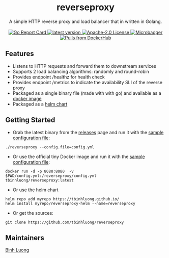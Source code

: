 <h1 align="center">
    reverseproxy
</h1>

<p align="center">
    A simple HTTP reverse proxy and load balancer that in written in Golang.
    <br/><br/>
    <a href="https://goreportcard.com/report/github.com/tbinhluong/reverseproxy">
        <img alt="Go Report Card" src="https://goreportcard.com/badge/github.com/tbinhluong/reverseproxy" />
    </a>    
    <a href="https://github.com/tbinhluong/reverseproxy/releases">
        <img alt="latest version" src="https://img.shields.io/github/tag/tbinhluong/reverseproxy.svg" />
    </a>
    <a href="https://www.apache.org/licenses/LICENSE-2.0">
        <img alt="Apache-2.0 License" src="https://img.shields.io/github/license/tbinhluong/reverseproxy.svg" />
    </a>
    <a href="https://microbadger.com/images/tbinhluong/reverseproxy">
      <img alt="Microbadger" src="https://images.microbadger.com/badges/image/tbinhluong/reverseproxy.svg" />
    </a>
    <a href="https://hub.docker.com/r/tbinhluong/reverseproxy">
        <img alt="Pulls from DockerHub" src="https://img.shields.io/docker/pulls/tbinhluong/reverseproxy.svg?style=flat-square" />
    </a>
</p>

## Features

- Listens to HTTP requests and forward them to downstream services
- Supports 2 load balancing algorithms: randomly and round-robin
- Provides endpoint /healthz for health check
- Provides endpoint /metrics to indicate the availability SLI of the reverse proxy
- Packaged as a single binary file (made with with go) and available as a [docker image](https://hub.docker.com/r/tbinhluong/reverseproxy)
- Packaged as a [helm chart](https://github.com/tbinhluong/tbinhluong.github.io/tree/master/charts/reverseproxy-helm) 

## Getting Started

  - Grab the latest binary from the [releases](https://github.com/tbinhluong/reverseproxy/releases) page and run it with the [sample configuration file](https://raw.githubusercontent.com/tbinhluong/reverseproxy/master/config/config.yml):

```shell
./reverseproxy --config.file=config.yml
```

- Or use the official tiny Docker image and run it with the [sample configuration file](https://raw.githubusercontent.com/tbinhluong/reverseproxy/master/config/config.yml):

```shell
docker run -d -p 8080:8080  -v $PWD/config.yml:/reverseproxy/config.yml tbinhluong/reverseproxy:latest
```

  - Or use the helm chart

```shell
helm repo add myrepo https://tbinhluong.github.io/
helm install myrepo/reverseproxy-helm --name=reverseproxy
```

  - Or get the sources:

```shell
git clone https://github.com/tbinhluong/reverseproxy
```

## Maintainers

[Binh Luong](mailto:tbinhluong@gmail.com)
